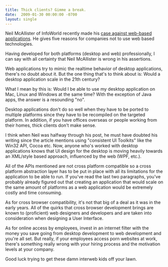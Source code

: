 ```yaml
---
title: Thick clients? Gimme a break.
date:  2009-01-30 00:00:00 -0700
layout: single
---
```


Neil McAllister of InfoWorld recently made his [case against web-based applications](https://web.archive.org/web/20090206202204/http://weblog.infoworld.com/fatalexception/archives/2009/01/the_case_agains.html). He gives five reasons for companies not to use web based technologies.

Having developed for both platforms (desktop and web) professionally, I can say with all certainty that Neil McAllister is wrong in his assertions.

Web applications try to mimic the realtime behavior of desktop applications, there's no doubt about it. But the one thing that's to think about is: Would a desktop application scale in the 21th century?

What I mean by this is: Would I be able to use my desktop application on Mac, Linux and Windows at the same time? With the exception of Java apps, the answer is a resounding "no".

Desktop applications don't do so well when they have to be ported to multiple platforms since they have to be recompiled on the targeted platform. In addition, if you have offices overseas or people working from their homes, thick clients don't make sense.

I think when Neil was halfway through his post, he must have doubted his writing since the article mentions using "consistent UI Toolkits" like the Win32 API, Cocoa etc. Now, anyone who's worked with desktop applications knows that UI design for the desktop is moving heavily towards an XML/style based approach, influenced by the web (WPF, etc.).

All of the APIs mentioned are not cross platform compatible so a cross platform abstraction layer has to be put in place with all its limitations for the application to be able to run. If you've read the last two paragraphs, you've probably already figured out that creating an application that would scale on the same amount of platforms as a web application would be extremely costly and time consuming.

As for cross browser compatibility, it's not that big of a deal as it was in the early years. All of the quirks that cross browser development brings are known to (proficient) web designers and developers and are taken into consideration when designing a User Interface.

As for online access by employees, invest in an internet filter with the money you save going from desktop development to web development and you're all set. But really, if your employees access porn websites at work, there's something really wrong with your hiring process and the motivation levels at your company.

Good luck trying to get these damn interweb kids off your lawn.
